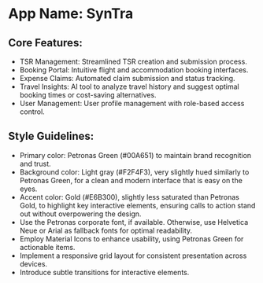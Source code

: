 # **App Name**: SynTra

## Core Features:

- TSR Management: Streamlined TSR creation and submission process.
- Booking Portal: Intuitive flight and accommodation booking interfaces.
- Expense Claims: Automated claim submission and status tracking.
- Travel Insights: AI tool to analyze travel history and suggest optimal booking times or cost-saving alternatives.
- User Management: User profile management with role-based access control.

## Style Guidelines:

- Primary color: Petronas Green (#00A651) to maintain brand recognition and trust.
- Background color: Light gray (#F2F4F3), very slightly hued similarly to Petronas Green, for a clean and modern interface that is easy on the eyes.
- Accent color: Gold (#E6B300), slightly less saturated than Petronas Gold, to highlight key interactive elements, ensuring calls to action stand out without overpowering the design.
- Use the Petronas corporate font, if available. Otherwise, use Helvetica Neue or Arial as fallback fonts for optimal readability.
- Employ Material Icons to enhance usability, using Petronas Green for actionable items.
- Implement a responsive grid layout for consistent presentation across devices.
- Introduce subtle transitions for interactive elements.